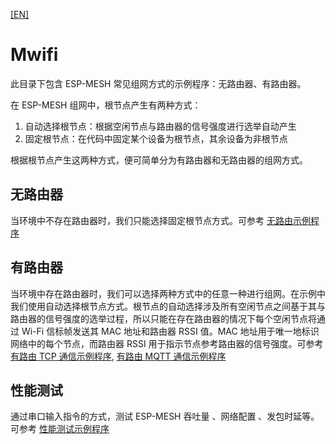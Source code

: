 [[EN]](./README.md)

# Mwifi

此目录下包含 ESP-MESH 常见组网方式的示例程序：无路由器、有路由器。

在 ESP-MESH 组网中，根节点产生有两种方式：

1. 自动选择根节点：根据空闲节点与路由器的信号强度进行选举自动产生
2. 固定根节点：在代码中固定某个设备为根节点，其余设备为非根节点

根据根节点产生这两种方式，便可简单分为有路由器和无路由器的组网方式。

## 无路由器

当环境中不存在路由器时，我们只能选择固定根节点方式。可参考 [无路由示例程序](./no_router)

## 有路由器

当环境中存在路由器时，我们可以选择两种方式中的任意一种进行组网。在示例中我们使用自动选择根节点方式。根节点的自动选择涉及所有空闲节点之间基于其与路由器的信号强度的选举过程，所以只能在存在路由器的情况下每个空闲节点将通过 Wi-Fi 信标帧发送其 MAC 地址和路由器 RSSI 值。MAC 地址用于唯一地标识网络中的每个节点，而路由器 RSSI 用于指示节点参考路由器的信号强度。可参考 [有路由 TCP 通信示例程序](./router), [有路由 MQTT 通信示例程序](./mqtt_example)

## 性能测试

通过串口输入指令的方式，测试 ESP-MESH 吞吐量 、网络配置 、发包时延等。可参考 [性能测试示例程序](./console_test)
